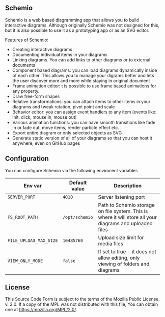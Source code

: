 Schemio
--------------------

Schemio is a web based diagramming app that allows you to build interactive diagrams. Although originally Schemio was not designed for this, but it is also possible to use it as a prototyping app or as an SVG editor.

Features of Schemio:

- Creating interactive diagrams
- Documenting individual items in your diagrams
- Linking diagrams. You can add links to other diagrams or to external documents
- Component based diagrams: you can load diagrams dynamically inside of each other. This allows you to manage your digrams better and lets the user discover more and more while staying in original document
- Frame animation editor: t is possible to use frame based animations for any property.
- Draw free-form shapes
- Relative transformations: you can attach items to other items in your diagrams and tweak rotation, pivot point and scale
- Behavior editor: you can assign event handlers to any item (events like: init, click, mouse in, mouse out)
- Various animation functions: you can have smooth transitions like fade in or fade out, move items, render particle effect etc.
- Export entire diagram or only selected objects as SVG
- Generate static version of all of your diagrams so that you can host it anywhere, even on GitHub pages


Configuration
---------------

You can configure Schemio via the following environent variables

| Env var                | Default value  | Description |
| ---------------------- | -------------- | ----------- |
| `SERVER_PORT`          | `4010`         | Server listening port |
| `FS_ROOT_PATH`         | `/opt/schemio` | Path to Schemio storage on file system. This is where it will store all your diagrams and uploaded files |
| `FILE_UPLOAD_MAX_SIZE` | `10485760`     | Upload size limit for media files |
| `VIEW_ONLY_MODE`       | `false`        | If set to true - it does not allow editing, only viewing of folders and diagrams |



License
---------

This Source Code Form is subject to the terms of the Mozilla Public License, v. 2.0. If a copy of the MPL was not distributed with this file, You can obtain one at https://mozilla.org/MPL/2.0/.